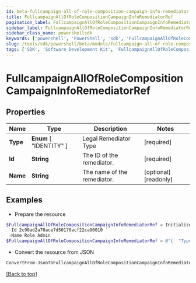 ```yaml
---
id: beta-fullcampaign-all-of-role-composition-campaign-info-remediator-ref
title: FullcampaignAllOfRoleCompositionCampaignInfoRemediatorRef
pagination_label: FullcampaignAllOfRoleCompositionCampaignInfoRemediatorRef
sidebar_label: FullcampaignAllOfRoleCompositionCampaignInfoRemediatorRef
sidebar_class_name: powershellsdk
keywords: ['powershell', 'PowerShell', 'sdk', 'FullcampaignAllOfRoleCompositionCampaignInfoRemediatorRef', 'BetaFullcampaignAllOfRoleCompositionCampaignInfoRemediatorRef'] 
slug: /tools/sdk/powershell/beta/models/fullcampaign-all-of-role-composition-campaign-info-remediator-ref
tags: ['SDK', 'Software Development Kit', 'FullcampaignAllOfRoleCompositionCampaignInfoRemediatorRef', 'BetaFullcampaignAllOfRoleCompositionCampaignInfoRemediatorRef']
---
```



# FullcampaignAllOfRoleCompositionCampaignInfoRemediatorRef

## Properties

Name | Type | Description | Notes
------------ | ------------- | ------------- | -------------
**Type** |  **Enum** [  "IDENTITY" ] | Legal Remediator Type | [required]
**Id** | **String** | The ID of the remediator. | [required]
**Name** | **String** | The name of the remediator. | [optional] [readonly] 

## Examples

- Prepare the resource
```powershell
$FullcampaignAllOfRoleCompositionCampaignInfoRemediatorRef = Initialize-PSSailpoint.BetaFullcampaignAllOfRoleCompositionCampaignInfoRemediatorRef  -Type IDENTITY `
 -Id 2c90ad2a70ace7d50170acf22ca90010 `
 -Name Role Admin
$FullcampaignAllOfRoleCompositionCampaignInfoRemediatorRef = @"{  "Type": "IDENTITY", "Id": "2c90ad2a70ace7d50170acf22ca90010", "Name": "Role Admin" }"@
```

- Convert the resource from JSON
```powershell
ConvertFrom-JsonToFullcampaignAllOfRoleCompositionCampaignInfoRemediatorRef -Json $FullcampaignAllOfRoleCompositionCampaignInfoRemediatorRef
```


[[Back to top]](#) 


